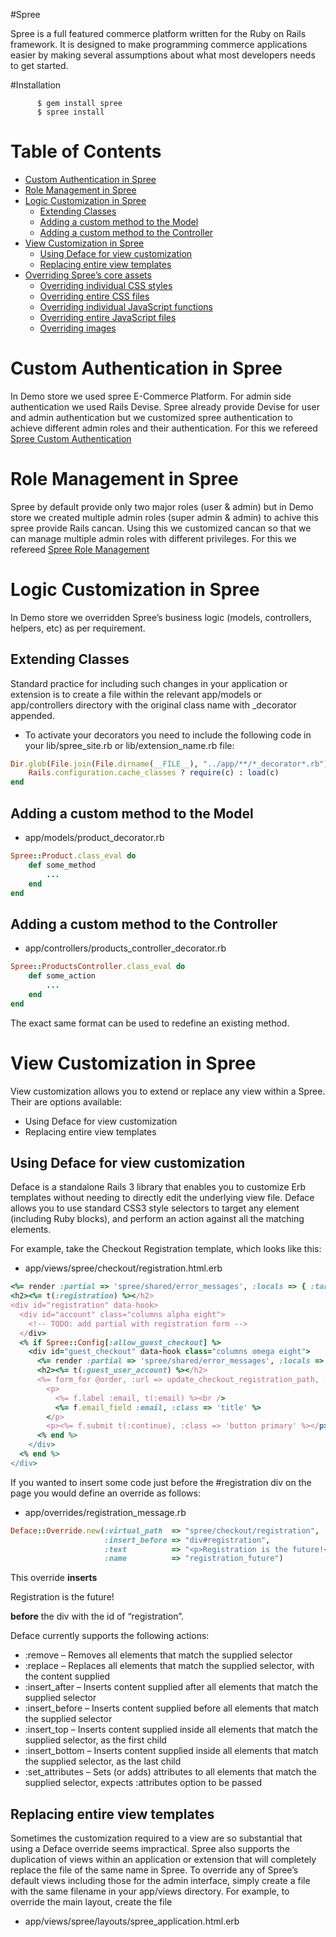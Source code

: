 #Spree

Spree is a full featured commerce platform written for the Ruby on Rails framework. It is designed to make programming commerce applications easier by making several assumptions about what most developers needs to get started.

#Installation

          $ gem install spree
          $ spree install 
          
# Table of Contents
    
* [Custom Authentication in Spree](#custom-authentication-in-spree)
* [Role Management in Spree](#role-management-in-spree)
* [Logic Customization in Spree](#logic-customization-in-spree)
    * [Extending Classes](#extending-classes)
    * [Adding a custom method to the Model](#adding-a-custom-method-to-the-model)
    * [Adding a custom method to the Controller](#adding-a-custom-method-to-the-controller)
* [View Customization in Spree](#view-customization-in-spree)
    * [Using Deface for view customization](#using-deface-for-view-customization)
    * [Replacing entire view templates](#replacing-entire-view-templates)
* [Overriding Spree’s core assets](#overriding-spree’s-core-assets)
    * [Overriding individual CSS styles](#overriding-individual-css-styles)
    * [Overriding entire CSS files](#overriding-entire-css-files)
    * [Overriding individual JavaScript functions](#overriding-individual-javaScript-functions)
    * [Overriding entire JavaScript files](#overriding-entire-javaScript-files)
    * [Overriding images](#overriding-images)
    
# Custom Authentication in Spree

In Demo store we used spree E-Commerce Platform. For admin side authentication we used Rails Devise. Spree already provide Devise for user and admin authentication but we customized spree authentication to achieve different admin roles and their authentication. For this we refereed [Spree Custom Authentication](http://guides.spreecommerce.com/authentication.html)

# Role Management in Spree

Spree by default provide only two major roles (user & admin) but in Demo store we created multiple admin roles (super admin & admin) to achive this spree provide Rails cancan. Using this we customized cancan so that we can manage multiple admin roles with different privileges. For this we refereed [Spree Role Management](http://guides.spreecommerce.com/security.html#authorization)

# Logic Customization in Spree

In Demo store we overridden Spree’s business logic (models, controllers, helpers, etc) as per requirement.

## Extending Classes

Standard practice for including such changes in your application or extension is to create a file within the relevant app/models or app/controllers directory with the original class name with _decorator appended.

* To activate your decorators you need to include the following code in your lib/spree_site.rb or lib/extension_name.rb file:

```Ruby
Dir.glob(File.join(File.dirname(__FILE__), "../app/**/*_decorator*.rb")) do |c|
    Rails.configuration.cache_classes ? require(c) : load(c)
end
```

## Adding a custom method to the Model

* app/models/product_decorator.rb

```Ruby
Spree::Product.class_eval do
    def some_method
        ...
    end
end
```
## Adding a custom method to the Controller

* app/controllers/products_controller_decorator.rb

```Ruby
Spree::ProductsController.class_eval do
    def some_action
        ...
    end
end
```

The exact same format can be used to redefine an existing method.

# View Customization in Spree

View customization allows you to extend or replace any view within a Spree. Their are options available:
* Using Deface for view customization
* Replacing entire view templates

## Using Deface for view customization

Deface is a standalone Rails 3 library that enables you to customize Erb templates without needing to directly edit the underlying view file. Deface allows you to use standard CSS3 style selectors to target any element (including Ruby blocks), and perform an action against all the matching elements.

For example, take the Checkout Registration template, which looks like this:
* app/views/spree/checkout/registration.html.erb

```Ruby
<%= render :partial => 'spree/shared/error_messages', :locals => { :target => @user } %>
<h2><%= t(:registration) %></h2>
<div id="registration" data-hook>
  <div id="account" class="columns alpha eight">
    <!-- TODO: add partial with registration form -->
  </div>
  <% if Spree::Config[:allow_guest_checkout] %>
    <div id="guest_checkout" data-hook class="columns omega eight">
      <%= render :partial => 'spree/shared/error_messages', :locals => { :target => @order } %>
      <h2><%= t(:guest_user_account) %></h2>
      <%= form_for @order, :url => update_checkout_registration_path, :method => :put, :html => { :id => 'checkout_form_registration' } do |f| %>
        <p>
          <%= f.label :email, t(:email) %><br />
          <%= f.email_field :email, :class => 'title' %>
        </p>
        <p><%= f.submit t(:continue), :class => 'button primary' %></p>
      <% end %>
    </div>
  <% end %>
</div>
```

If you wanted to insert some code just before the #registration div on the page you would define an override as follows:

* app/overrides/registration_message.rb

```Ruby
Deface::Override.new(:virtual_path  => "spree/checkout/registration",
                     :insert_before => "div#registration",
                     :text          => "<p>Registration is the future!</p>",
                     :name          => "registration_future")
```

This override **inserts** <p>Registration is the future!</p> **before** the div with the id of “registration”.

Deface currently supports the following actions:
* :remove – Removes all elements that match the supplied selector
* :replace – Replaces all elements that match the supplied selector, with the content supplied
* :insert_after – Inserts content supplied after all elements that match the supplied selector
* :insert_before – Inserts content supplied before all elements that match the supplied selector
* :insert_top – Inserts content supplied inside all elements that match the supplied selector, as the first child
* :insert_bottom – Inserts content supplied inside all elements that match the supplied selector, as the last child
* :set_attributes – Sets (or adds) attributes to all elements that match the supplied selector, expects :attributes option to be passed


## Replacing entire view templates

Sometimes the customization required to a view are so substantial that using a Deface override seems impractical. Spree also supports the duplication of views within an application or extension that will completely replace the file of the same name in Spree.
To override any of Spree’s default views including those for the admin interface, simply create a file with the same filename in your app/views directory.
For example, to override the main layout, create the file
* app/views/spree/layouts/spree_application.html.erb
